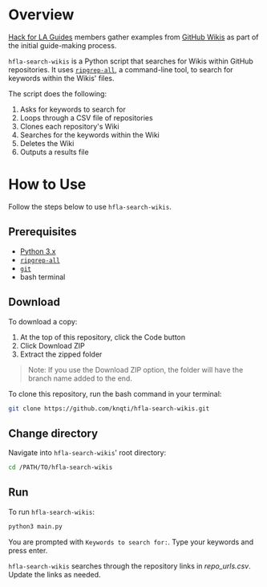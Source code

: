 # Overview

[Hack for LA Guides](https://github.com/hackforla/guides) members gather examples from [GitHub Wikis](https://github.com/hackforla/guides/wiki/Gathering-Examples-with-Github) as part of the initial guide-making process. 

`hfla-search-wikis` is a Python script that searches for Wikis within GitHub repositories. It uses [`ripgrep-all`](https://github.com/phiresky/ripgrep-all), a command-line tool, to search for keywords within the Wikis' files.

The script does the following:

1. Asks for keywords to search for
2. Loops through a CSV file of repositories
3. Clones each repository's Wiki
4. Searches for the keywords within the Wiki
5. Deletes the Wiki
6. Outputs a results file

# How to Use

Follow the steps below to use `hfla-search-wikis`.

## Prerequisites

- [Python 3.x](https://www.python.org/downloads/)
- [`ripgrep-all`](https://github.com/phiresky/ripgrep-all?tab=readme-ov-file#installation)
- [`git`](https://git-scm.com/downloads)
- bash terminal

## Download

To download a copy:

1. At the top of this repository, click the Code button
2. Click Download ZIP
3. Extract the zipped folder

> Note: If you use the Download ZIP option, the folder will have the branch name added to the end.

To clone this repository, run the bash command in your terminal:

```bash
git clone https://github.com/knqti/hfla-search-wikis.git
```

## Change directory 

Navigate into `hfla-search-wikis`' root directory:

```bash
cd /PATH/TO/hfla-search-wikis
```

## Run

To run `hfla-search-wikis`:

```bash
python3 main.py
```

You are prompted with `Keywords to search for:`. Type your keywords and press enter. 

`hfla-search-wikis` searches through the repository links in *repo_urls.csv*. Update the links as needed.
